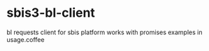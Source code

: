 # sbis3-bl-client
bl requests client for sbis platform
works with promises
examples in usage.coffee
